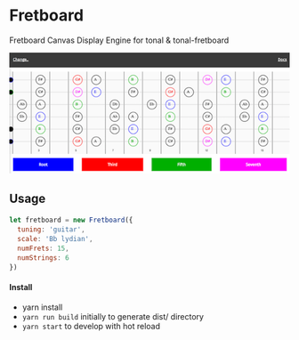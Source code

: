 # Fretboard

Fretboard Canvas Display Engine for tonal & tonal-fretboard

![screenshot](src/assets/screen.png)

## Usage

```javascript
let fretboard = new Fretboard({
  tuning: 'guitar',
  scale: 'Bb lydian',
  numFrets: 15,
  numStrings: 6
})
```

#### Install

- yarn install
- ```yarn run build``` initially to generate dist/ directory
- ```yarn start``` to develop with hot reload

